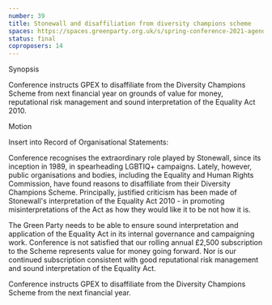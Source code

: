 ```yaml
---
number: 39
title: Stonewall and disaffiliation from diversity champions scheme
spaces: https://spaces.greenparty.org.uk/s/spring-conference-2021-agenda-forum2/?contentId=76977
status: final
coproposers: 14
---
```

Synopsis


Conference instructs GPEX to disaffiliate from the Diversity Champions Scheme from next financial year on grounds of value for money, reputational risk management and sound interpretation of the Equality Act 2010.


Motion


Insert into Record of Organisational Statements:


Conference recognises the extraordinary role played by Stonewall, since its inception in 1989, in spearheading LGBTIQ+ campaigns. Lately, however, public organisations and bodies, including the Equality and Human Rights Commission, have found reasons to disaffiliate from their Diversity Champions Scheme. Principally, justified criticism has been made of Stonewall's interpretation of the Equality Act 2010 - in promoting misinterpretations of the Act as how they would like it to be not how it is.


The Green Party needs to be able to ensure sound interpretation and application of the Equality Act in its internal governance and campaigning work. Conference is not satisfied that our rolling annual £2,500 subscription to the Scheme represents value for money going forward. Nor is our continued subscription consistent with good reputational risk management and sound interpretation of the Equality Act.


Conference instructs GPEX to disaffiliate from the Diversity Champions Scheme from the next financial year.
